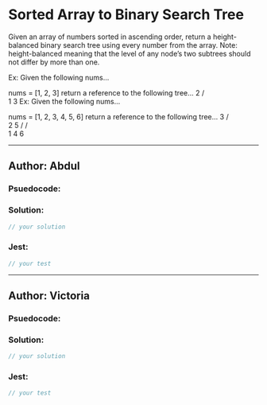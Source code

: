 # Sorted Array to Binary Search Tree

Given an array of numbers sorted in ascending order, return a height-balanced binary search tree using every number from the array.
Note: height-balanced meaning that the level of any node’s two subtrees should not differ by more than one.

Ex: Given the following nums...

nums = [1, 2, 3] return a reference to the following tree...
       2
      /  \
     1    3
Ex: Given the following nums...

nums = [1, 2, 3, 4, 5, 6] return a reference to the following tree...
        3
       / \
      2   5
     /   / \
    1   4   6

---

## Author: Abdul

### Psuedocode:


### Solution:

```js
// your solution
```

### Jest:

```js
// your test
```

---
## Author: Victoria

### Psuedocode:

### Solution:

```js
// your solution
```

### Jest:

```js
// your test
```